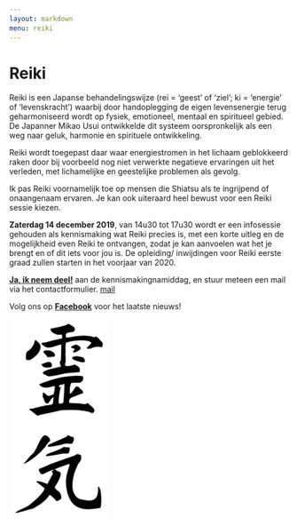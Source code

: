 ```yaml
---
layout: markdown
menu: reiki
---
```

# Reiki

Reiki is een Japanse behandelingswijze (rei = ‘geest’ of ‘ziel’; ki = ‘energie’ of ‘levenskracht’) waarbij door handoplegging de eigen levensenergie terug geharmoniseerd wordt op fysiek, emotioneel, mentaal en spiritueel gebied.
De Japanner Mikao Usui ontwikkelde dit systeem oorspronkelijk als een weg naar geluk, harmonie en spirituele ontwikkeling.

Reiki wordt toegepast daar waar energiestromen in het lichaam geblokkeerd raken door bij voorbeeld nog niet verwerkte negatieve ervaringen uit het verleden, met lichamelijke en geestelijke problemen als gevolg.

Ik pas Reiki voornamelijk toe op mensen die Shiatsu als te ingrijpend of onaangenaam ervaren.
Je kan ook uiteraard heel bewust voor een Reiki sessie kiezen. 

**Zaterdag 14 december 2019**, van 14u30 tot 17u30 wordt er een infosessie gehouden als kennismaking wat Reiki precies is, met een korte uitleg en de mogelijkheid even Reiki te ontvangen, zodat je kan aanvoelen wat het je brengt en of dit iets voor jou is.
De opleiding/ inwijdingen voor Reiki eerste graad zullen starten in het voorjaar van 2020. 


[**Ja, ik neem deel!**](http://www.manopura.be/contact.html) aan de kennismakingnamiddag, en stuur meteen een mail via het contactformulier.
[mail](mailto:marian@manopura.be)

Volg ons op [**Facebook**](https://www.facebook.com/manopura/) voor het laatste nieuws!

![reiki](images/reiki.png)
